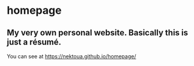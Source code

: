 # homepage
## My very own personal website. Basically this is just a résumé.
You can see at https://nektoua.github.io/homepage/

